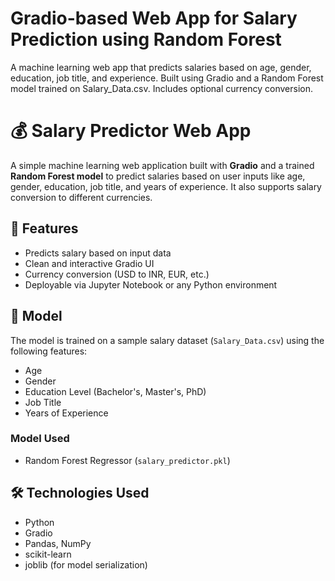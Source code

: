# Gradio-based Web App for Salary Prediction using Random Forest
A machine learning web app that predicts salaries based on age, gender, education, job title, and experience. Built using Gradio and a Random Forest model trained on Salary_Data.csv. Includes optional currency conversion.

# 💰 Salary Predictor Web App

A simple machine learning web application built with **Gradio** and a trained **Random Forest model** to predict salaries based on user inputs like age, gender, education, job title, and years of experience. It also supports salary conversion to different currencies.

## 🚀 Features

- Predicts salary based on input data
- Clean and interactive Gradio UI
- Currency conversion (USD to INR, EUR, etc.)
- Deployable via Jupyter Notebook or any Python environment

## 🧠 Model

The model is trained on a sample salary dataset (`Salary_Data.csv`) using the following features:

- Age  
- Gender  
- Education Level (Bachelor's, Master's, PhD)  
- Job Title  
- Years of Experience  

### Model Used
- Random Forest Regressor (`salary_predictor.pkl`)

## 🛠️ Technologies Used

- Python  
- Gradio  
- Pandas, NumPy  
- scikit-learn  
- joblib (for model serialization)
